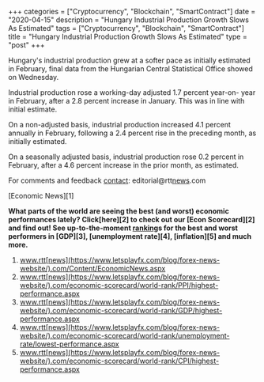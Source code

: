 +++
categories = ["Cryptocurrency", "Blockchain", "SmartContract"]
date = "2020-04-15"
description = "Hungary Industrial Production Growth Slows As Estimated"
tags = ["Cryptocurrency", "Blockchain", "SmartContract"]
title = "Hungary Industrial Production Growth Slows As Estimated"
type = "post"
+++

Hungary's industrial production grew at a softer pace as initially
estimated in February, final data from the Hungarian Central Statistical
Office showed on Wednesday.

Industrial production rose a working-day adjusted 1.7 percent year-on-
year in February, after a 2.8 percent increase in January. This was in
line with initial estimate.

On a non-adjusted basis, industrial production increased 4.1 percent
annually in February, following a 2.4 percent rise in the preceding
month, as initially estimated.

On a seasonally adjusted basis, industrial production rose 0.2 percent
in February, after a 4.6 percent increase in the prior month, as
estimated.

For comments and feedback [contact](https://www.playgroundfx.com/contact/): editorial@rtt[news](https://www.letsplayfx.com/blog/forex-news-website/).com

[Economic News][1]

 **What parts of the world are seeing the best (and worst) economic
performances lately? Click[here][2] to check out our [Econ Scorecard][2]
and find out! See up-to-the-moment [ranking](https://www.playgroundfx.com/blog/crypto-exchange-ranking/)s for the best and worst
performers in [GDP][3], [unemployment rate][4], [inflation][5] and much
more.**

   1. www.rtt[news](https://www.letsplayfx.com/blog/forex-news-website/).com/Content/EconomicNews.aspx
   2. www.rtt[news](https://www.letsplayfx.com/blog/forex-news-website/).com/economic-scorecard/world-rank/PPI/highest-performance.aspx
   3. www.rtt[news](https://www.letsplayfx.com/blog/forex-news-website/).com/economic-scorecard/world-rank/GDP/highest-performance.aspx
   4. www.rtt[news](https://www.letsplayfx.com/blog/forex-news-website/).com/economic-scorecard/world-rank/unemployment-rate/lowest-performance.aspx
   5. www.rtt[news](https://www.letsplayfx.com/blog/forex-news-website/).com/economic-scorecard/world-rank/CPI/highest-performance.aspx